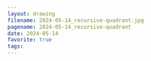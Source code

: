 ```yaml
---
layout: drawing
filename: 2024-05-14_recursive-quadrant.jpg
pagename: 2024-05-14_recursive-quadrant
date: 2024-05-14
favorite: true
tags:
---
```

